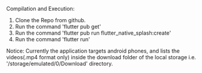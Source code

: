 Compilation and Execution:
1) Clone the Repo from github.
2) Run the command 'flutter pub get'
3) Run the command 'flutter pub run flutter_native_splash:create'
4) Run the command 'flutter run'

Notice:
Currently the application targets android phones, and lists the videos(.mp4 format only) inside the download folder of the local storage
 i.e. '/storage/emulated/0/Download' directory.